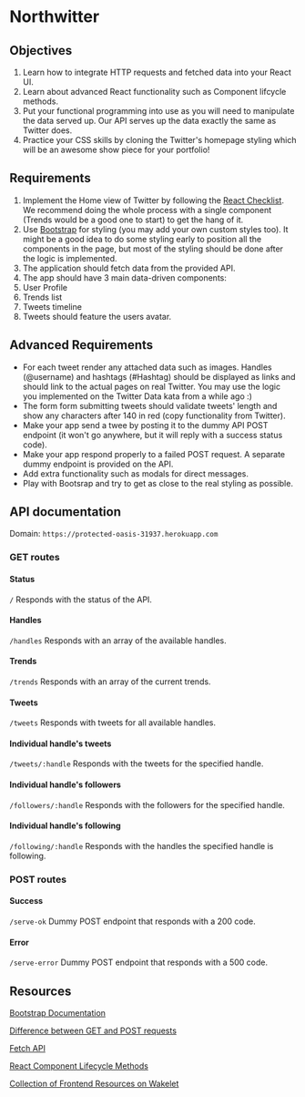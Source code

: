 # Northwitter


## Objectives

1. Learn how to integrate HTTP requests and fetched data into your React UI.
2. Learn about advanced React functionality such as Component lifcycle methods.
3. Put your functional programming into use as you will need to manipulate the data served up. Our API serves up the data exactly the same as Twitter does.
4. Practice your CSS skills by cloning the Twitter's homepage styling which will be an awesome show piece for your portfolio!


## Requirements

1. Implement the Home view of Twitter by following the [React Checklist](). We recommend doing the whole process with a single component (Trends would be a good one to start) to get the hang of it.
2. Use [Bootstrap](http://getbootstrap.com/) for styling (you may add your own custom styles too). It might be a good idea to do some styling early to position all the components in the page, but most of the styling should be done after the logic is implemented.
3. The application should fetch data from the provided API.
4. The app should have 3 main data-driven components:
  1. User Profile
  2. Trends list
  3. Tweets timeline
5. Tweets should feature the users avatar.

## Advanced Requirements
- For each tweet render any attached data such as images. Handles (@username) and hashtags (#Hashtag) should be displayed as links and should link to the actual pages on real Twitter. You may use the logic you implemented on the Twitter Data kata from a while ago :)
- The form form submitting tweets should validate tweets' length and show any characters after 140 in red (copy functionality from Twitter).
- Make your app send a twee by posting it to the dummy API POST endpoint (it won't go anywhere, but it will reply with a success status code).
- Make your app respond properly to a failed POST request. A separate dummy endpoint is provided on the API.
- Add extra functionality such as modals for direct messages.
- Play with Bootsrap and try to get as close to the real styling as possible.

## API documentation

Domain: `https://protected-oasis-31937.herokuapp.com`

### GET routes

#### Status
`/`
Responds with the status of the API.

#### Handles
`/handles`
Responds with an array of the available handles.

#### Trends
`/trends`
Responds with an array of the current trends.

#### Tweets
`/tweets`
Responds with tweets for all available handles.

#### Individual handle's tweets
`/tweets/:handle`
Responds with the tweets for the specified handle.

#### Individual handle's followers
`/followers/:handle`
Responds with the followers for the specified handle.

#### Individual handle's following
`/following/:handle`
Responds with the handles the specified handle is following.

### POST routes

#### Success
`/serve-ok`
Dummy POST endpoint that responds with a 200 code.

#### Error
`/serve-error`
Dummy POST endpoint that responds with a 500 code.

## Resources

[Bootstrap Documentation](http://getbootstrap.com/css/)

[Difference between GET and POST requests](https://www.youtube.com/watch?v=UObINRj2EGY)

[Fetch API](https://developer.mozilla.org/en-US/docs/Web/API/Fetch_API/Using_Fetch)

[React Component Lifecycle Methods](https://facebook.github.io/react/docs/react-component.html#the-component-lifecycle)

[Collection of Frontend Resources on Wakelet](http://wke.lt/w/s/lH3kv)
